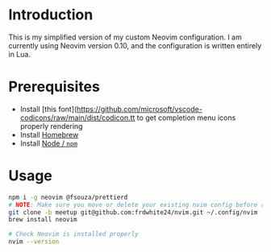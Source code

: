 # Introduction

This is my simplified version of my custom Neovim configuration. I am currently using Neovim version 0.10, and the configuration is written entirely in Lua.

# Prerequisites

- Install [this
  font](https://github.com/microsoft/vscode-codicons/raw/main/dist/codicon.tt
  to get completion menu icons properly rendering
- Install [Homebrew](https://brew.sh/)
- Install [Node / `npm`](https://nodejs.org/en/download/package-manager)

# Usage

```bash
npm i -g neovim @fsouza/prettierd
# NOTE: Make sure you move or delete your existing nvim config before running this
git clone -b meetup git@github.com:frdwhite24/nvim.git ~/.config/nvim
brew install neovim

# Check Neovim is installed properly
nvim --version
```
